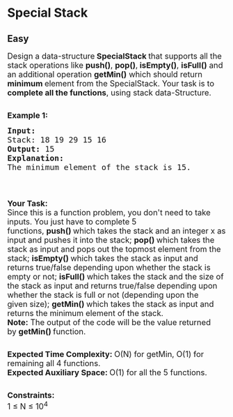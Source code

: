 # Special Stack
## Easy 
<div class="problem-statement" style="user-select: auto;">
                <p style="user-select: auto;"></p><p style="user-select: auto;"><span style="font-size: 18px; user-select: auto;">Design a data-structure<strong style="user-select: auto;"> SpecialStack&nbsp;</strong>that supports all the stack operations like <strong style="user-select: auto;">push()</strong>, <strong style="user-select: auto;">pop()</strong>,<strong style="user-select: auto;"> isEmpty()</strong>, <strong style="user-select: auto;">isFull()</strong> and an additional operation <strong style="user-select: auto;">getMin()</strong> which should return <strong style="user-select: auto;">minimum </strong>element from the SpecialStack. Your task is to <strong style="user-select: auto;">complete all the functions</strong>, using stack data-Structure.</span></p>

<p style="user-select: auto;"><br style="user-select: auto;">
<span style="font-size: 18px; user-select: auto;"><strong style="user-select: auto;">Example 1:</strong></span></p>

<pre style="position: relative; user-select: auto;"><span style="font-size: 18px; user-select: auto;"><strong style="user-select: auto;">Input:
</strong>Stack: 18 19 29 15 16<strong style="user-select: auto;">
Output: </strong>15
<strong style="user-select: auto;">Explanation:</strong>
The minimum element of the stack is 15.</span>
<div class="open_grepper_editor" title="Edit &amp; Save To Grepper" style="user-select: auto;"></div></pre>

<p style="user-select: auto;">&nbsp;</p>

<p style="user-select: auto;"><br style="user-select: auto;">
<strong style="user-select: auto;"><span style="font-size: 18px; user-select: auto;">Your Task:</span></strong><br style="user-select: auto;">
<span style="font-size: 18px; user-select: auto;">Since this is a function problem, you don't need to take inputs. You just have to complete 5 functions,&nbsp;<strong style="user-select: auto;">push()&nbsp;</strong>which takes the stack and an integer x&nbsp;as input and pushes it into the stack;&nbsp;<strong style="user-select: auto;">pop()&nbsp;</strong>which takes the stack as input and pops out the topmost element from the stack;&nbsp;<strong style="user-select: auto;">isEmpty()&nbsp;</strong>which takes the stack as input and returns true/false depending upon whether the stack is empty or not;&nbsp;<strong style="user-select: auto;">isFull()&nbsp;</strong>which takes the stack and the size of the stack as input and returns true/false depending upon whether the stack is full or not (depending upon the<br style="user-select: auto;">
given size);&nbsp;<strong style="user-select: auto;">getMin()&nbsp;</strong>which takes the stack as&nbsp;input and returns the minimum element of the stack.&nbsp;<br style="user-select: auto;">
<strong style="user-select: auto;">Note:</strong>&nbsp;The output of the code will be the value returned by&nbsp;<strong style="user-select: auto;">getMin()&nbsp;</strong>function.</span></p>

<p style="user-select: auto;"><br style="user-select: auto;">
<span style="font-size: 18px; user-select: auto;"><strong style="user-select: auto;">Expected Time Complexity:&nbsp;</strong>O(N) for getMin, O(1) for remaining all 4 functions.<br style="user-select: auto;">
<strong style="user-select: auto;">Expected Auxiliary Space:&nbsp;</strong>O(1) for all the 5 functions.</span></p>

<p style="user-select: auto;"><br style="user-select: auto;">
<span style="font-size: 18px; user-select: auto;"><strong style="user-select: auto;">Constraints:</strong><br style="user-select: auto;">
1 ≤ N ≤ 10<sup style="user-select: auto;">4</sup></span></p>
 <p style="user-select: auto;"></p>
            </div>
